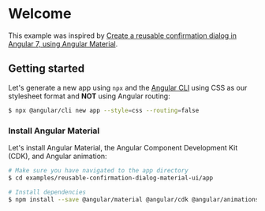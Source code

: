 # Welcome

This example was inspired by [Create a reusable confirmation dialog in Angular 7, using Angular Material](https://firstclassjs.com/create-a-reusable-confirmation-dialog-in-angular-7-using-angular-material/).

## Getting started

Let's generate a new app using `npx` and the [Angular CLI](https://cli.angular.io) using CSS as our stylesheet format and **NOT** using Angular routing:

```sh
$ npx @angular/cli new app --style=css --routing=false
```

### Install Angular Material

Let's install Angular Material, the Angular Component Development Kit (CDK), and Angular animation:

```sh
# Make sure you have navigated to the app directory
$ cd examples/reusable-confirmation-dialog-material-ui/app

# Install dependencies
$ npm install --save @angular/material @angular/cdk @angular/animations
```
